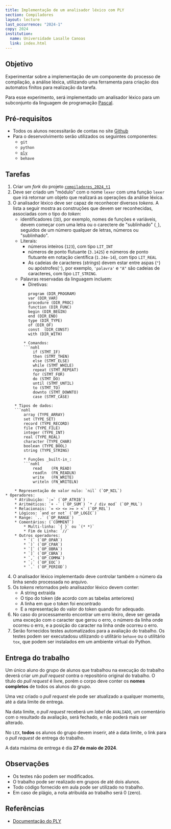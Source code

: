```yaml
---
title: Implementação de um analisador léxico com PLY
section: Compiladores
layout: lecture
last_occurrence: "2024-1"
copy: 2024
institution:
  name: Universidade Lasalle Canoas
  link: index.html
---
```


## Objetivo

Experimentar sobre a implementação de um componente do processo de compilação, a análise léxica, utilizando uma ferramenta para criação dos automatos finitos para realização da tarefa.

Para esse experimento, será implementado um analisador léxico para um subconjunto da linguagem de programação [Pascal](https://pt.wikipedia.org/wiki/Pascal_\(linguagem_de_programa%C3%A7%C3%A3o\)).

## Pré-requisitos

* Todos os alunos necessitarão de contas no site [Github](https://github.com)
* Para o desenvolvimento serão utilizados os seguintes componentes:
    * `git`
    * `python`
    * [`ply`](https://github.com/dabeaz/ply)
    * `behave`

## Tarefas

1. Criar um _fork_ do projeto [`compiladores_2024_t1`](https://github.com/exercicios-programacao/compiladores_2024_t1)
2. Deve ser criado um "módulo" com o nome `lexer` com uma função `lexer` que irá retornar um objeto que realizará as operações da análise léxica.
3. O analisador léxico deve ser capaz de reconhecer diversos _tokens_. A lista a seguir mostra as construções que devem ser reconhecidas, associadas com o tipo do _token_:
    * identificadores (`ID`), por exemplo, nomes de funções e variáveis, devem começar com uma letra ou o carectere de "sublinhado" (`_`), seguidos de um número qualquer de letras, números ou "sublinhado".
    * Literais:
        * números inteiros (`123`), com tipo `LIT_INT`
        * números de ponto flutuante (`3.1425`) e números de ponto flutuante em notação científica (`1.24e-14`), com tipo `LIT_REAL`
        * As cadeias de caracteres (_strings_) devem estar entre aspas (`"`) ou apóstrofes(`'`), por exemplo, `'palavra'` e `"A"` são cadeias de caracteres, com tipo `LIT_STRING`.
    * Palavras reservadas da linguagem incluem:
        * Diretivas:
            ```nohl
            program (DIR_PROGRAM)
            var (DIR_VAR)
            procedure (DIR_PROC)
            function (DIR_FUNC)
            begin (DIR_BEGIN)
            end (DIR_END)
            type (DIR_TYPE)
            of (DIR_OF)
            const  (DIR_CONST)
            with (DIR_WITH)
```
        * Comandos:
        ```nohl
            if (STMT_IF)
            then (STMT_THEN)
            else (STMT_ELSE)
            while (STMT_WHILE)
            repeat (STMT_REPEAT)
            for (STMT_FOR)
            do (STMT_DO)
            until (STMT_UNTIL)
            to (STMT_TO)
            downto (STMT_DOWNTO)
            case (STMT_CASE)
```
        * Tipos de dados:
        ```nohl
            array (TYPE_ARRAY)
            set (TYPE_SET)
            record (TYPE_RECORD)
            file (TYPE_FILE)
            integer (TYPE_INT)
            real (TYPE_REAL)
            character (TYPE_CHAR)
            boolean (TYPE_BOOL)
            string (TYPE_STRING)
```
        * Funções _built-in_:
        ```nohl
            read    (FN_READ)
            readln  (FN_READLN)
            write   (FN_WRITE)
            writeln (FN_WRITELN)
```
        * Representação de valor nulo: `nil` (`OP_NIL`)
    * Operadores:
        * Atribuição: `:=` (`OP_ATRIB`)
        * Aritméticos: `+ -` (`OP_SUM`) `* / div mod` (`OP_MUL`)
        * Relacionais: `= <> <= >= > <` (`OP_REL`)
        * Lógicos: `and or not` (`OP_LOGIC`)
        * Range: `..` (`OP_RANGE`)
        * Comentários: (`COMMENT`)
            * Multi-linha: `{ }` ou `(* *)`
            * Fim de Linha: `//`
        * Outros operadores:
            * `(` (`OP_OPAR`)
            * `)` (`OP_CPAR`)
            * `[` (`OP_OBRA`)
            * `]` (`OP_CBRA`)
            * `,` (`OP_COMMA`)
            * `;` (`OP_EOC`)
            * `.` (`OP_PERIOD`)
4. O analisador léxico implementado deve controlar também o número da linha sendo processada no arquivo.
5. Os _tokens_ retornados pelo analisazdor léxico devem conter:
    * A string extraída
    * O tipo do token (de acordo com as tabelas anteriores)
    * A linha em que o token foi encontrado
    * E a representação do valor do token quando for adequado.
6. No caso do processamento encontrar um erro léxiro, deve ser gerada uma exceção com o caracter que gerou o erro, o número da linha onde ocorreu o erro, e a posição do caracter na linha onde ocorreu o erro.
7. Serão fornecidos testes automatizados para a avaliação do trabalho. Os testes podem ser executadosu utilizando o utilitário `behave` ou o utilitário `tox`, que podem ser instalados em um ambiente virtual do Python.

## Entrega do trabalho

Um único aluno do grupo de alunos que trabalhou na execução do trabalho deverá criar um _pull request_ contra o repositório original do trabalho. O título do _pull request_ é livre, porém o corpo deve conter os **nomes completos** de todos os alunos do grupo.

Uma vez criado o _pull request_ ele pode ser atualizado a qualquer momento, até a data limite de entrega.

Na data limite, o _pull request_ receberá um _label_ de `AVALIADO`, um comentário com o resultado da avaliação, será fechado, e não poderá mais ser alterado.

No `LEX`, **todos** os alunos do grupo devem inserir, até a data limite, o link para o _pull request_ de entrega do trabalho.

A data máxima de entrega é dia **27 de maio de 2024**.

## Observações

* Os testes não podem ser modificados.
* O trabalho pode ser realizado em grupos de até dois alunos.
* Todo código fornecido em aula pode ser utilizado no trabalho.
* Em caso de plágio, a nota atribuída ao trabalho será 0 (zero).

## Referências

* [Documentação do PLY](https://ply.readthedocs.io/en/latest/index.html)

